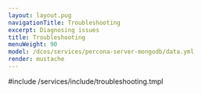 ```yaml
---
layout: layout.pug
navigationTitle: Troubleshooting
excerpt: Diagnosing issues
title: Troubleshooting
menuWeight: 90
model: /dcos/services/percona-server-mongodb/data.yml
render: mustache
---
```


#include /services/include/troubleshooting.tmpl
